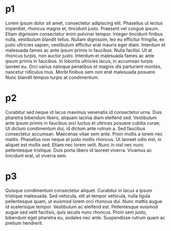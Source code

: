 # p1

Lorem ipsum dolor sit amet, consectetur adipiscing elit. Phasellus ut
lectus imperdiet, rhoncus magna et, tincidunt justo. Praesent vel congue
ipsum. Etiam dignissim consectetur enim pulvinar tempor. Integer tincidunt
finibus nulla, vestibulum blandit tellus. Nullam dignissim, leo eu efficitur
fringilla, ex justo ultricies sapien, vestibulum efficitur erat mauris eget
diam. Interdum et malesuada fames ac ante ipsum primis in faucibus. Nulla
facilisi. Ut at rhoncus turpis, non auctor justo. Interdum et malesuada fames ac
ante ipsum primis in faucibus. In lobortis ultricies lacus, in accumsan turpis
laoreet eu. Orci varius natoque penatibus et magnis dis parturient montes,
nascetur ridiculus mus. Morbi finibus sem non erat malesuada posuere. Nunc
blandit tempus turpis at condimentum.

# p2

Curabitur sed neque id lacus maximus venenatis id consectetur urna. Duis
pharetra bibendum libero, aliquam lacinia diam eleifend sed. Vestibulum ante
ipsum primis in faucibus orci luctus et ultrices posuere cubilia curae; Ut
dictum condimentum dui, id dictum ante rutrum a. Sed faucibus consectetur
accumsan. Maecenas vitae sem ante. Proin mollis a lorem nec mattis. Phasellus
non neque at justo mollis rhoncus. Ut laoreet odio nisl, in aliquet est mollis
sed. Etiam nec lorem velit. Nunc in nisl nec nunc pellentesque tristique. Duis
porta libero id laoreet viverra. Vivamus ac tincidunt erat, ut viverra sem.

# p3

Quisque condimentum consectetur aliquet. Curabitur in lacus a ipsum
tristique malesuada. Sed vehicula, elit at tempor vehicula, nulla ligula
pellentesque quam, ut euismod lorem orci rhoncus dui. Nunc mattis augue id
scelerisque tempor. Vestibulum ac eleifend est. Pellentesque euismod augue sed
velit facilisis, quis iaculis nunc rhoncus. Proin sem justo, bibendum eget
pharetra eu, sodales nec ante. Suspendisse rutrum quam ac pretium hendrerit.